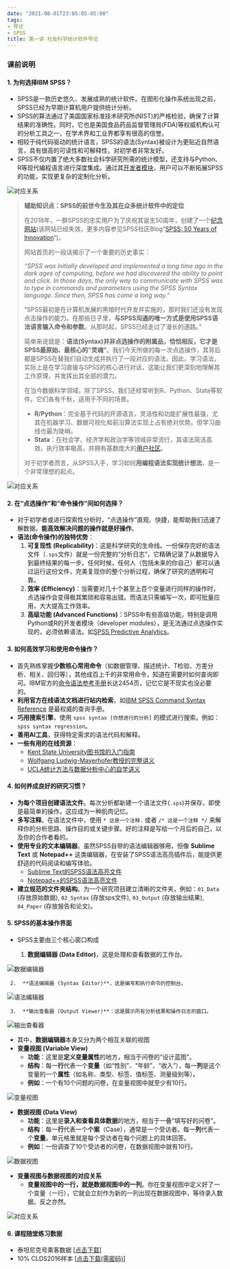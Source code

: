 ```yaml
---
date: "2021-08-01T23:05:05-05:00"
tags:
- 导论
- SPSS
title: 第一讲 社会科学统计软件导论
---
```



### 课前说明
#### 1. 为何选择IBM SPSS？
*   SPSS是一款历史悠久、发展成熟的统计软件。在图形化操作系统出现之前，SPSS已经为早期计算机用户提供统计分析。
*   SPSS的算法通过了美国国家标准技术研究所(NIST)的严格检验，确保了计算结果的准确性。同时，它也是美国食品药品监督管理局(FDA)等权威机构认可的分析工具之一，在学术界和工业界都享有很高的信誉。
*   相较于纯代码驱动的统计语言，SPSS的语法(Syntax)被设计为更贴近自然语言，具有很高的可读性和可解释性，对初学者非常友好。
*   SPSS不仅内置了绝大多数社会科学研究所需的统计模型，还支持与Python、R等现代编程语言进行深度集成。通过其[开发者模块](http://ibmpredictiveanalytics.github.io/)，用户可以不断拓展SPSS的功能，实现更复杂的定制化分析。

![对应关系](https://stat4soc.netlify.app/images/develop.png)

> **辅助知识点：SPSS的前世今生及其在众多统计软件中的定位**
>
> 在2018年，一群SPSS的忠实用户为了庆祝其诞生50周年，创建了一个[纪念网站](https://50-years-spss.com/)(该网站已经失效，更多内容参见SPSS社区Blog“[SPSS: 50 Years of Innovation](https://community.ibm.com/community/user/blogs/douglas-stauber/2018/04/05/spss-50-years-of-innovation)“)。
> 
> 网站首页的一段话揭示了一个重要的历史事实：
> 
> *“SPSS was initially developed and implemented a long time ago in the dark ages of computing, before we had discovered the ability to point and click. In those days, the only way to communicate with SPSS was to type in commands and parameters using the SPSS Syntax language. Since then, SPSS has come a long way.”*
> 
> “SPSS最初是在计算机发展的黑暗时代开发并实施的，那时我们还没有发现点击操作的能力。在那些日子里，**与SPSS沟通的唯一方式是使用SPSS语法语言输入命令和参数**。从那时起，SPSS已经走过了漫长的道路。”
> 
> 简单来说就是：**语法(Syntax)并非点选操作的附属品，恰恰相反，它才是SPSS最原始、最核心的“灵魂”**。我们今天所做的每一次点选操作，其背后都是SPSS在替我们自动生成并执行了一段对应的语法。因此，学习语法，实际上是在学习直接与SPSS的核心进行对话，这能让我们更深刻地理解其工作原理，并发挥出其全部的潜力。
> 
> 在当今数据科学领域，除了SPSS，我们还经常听到R、Python、Stata等软件。它们各有千秋，适用于不同的场景。
> *   **R/Python**：完全基于代码的开源语言，灵活性和功能扩展性最强，尤其在机器学习、数据可视化和前沿算法实现上占有绝对优势。但学习曲线也最为陡峭。
> *   **Stata**：在社会学、经济学和政治学等领域非常流行，其语法简洁高效，执行效率极高，并拥有基数庞大的[用户社区](https://www.statalist.org/forums/)。
> 
> 对于初学者而言，从SPSS入手，学习如何**用编程语法实现统计想法**，是一个非常理想的起点。

![对应关系](https://stat4soc.netlify.app/images/history.png)

#### 2. 在“点选操作”和“命令操作”间如何选择？
*   对于初学者或进行探索性分析时，“点选操作”直观、快捷，能帮助我们迅速了解数据。**能高效解决问题的操作就是好操作**。
*   **语法(命令操作)的独特优势**：
    1.  **可复现性 (Replicability)**：这是科学研究的生命线。一份保存完好的语法文件（`.sps`文件）就是一份完整的“分析日志”，它精确记录了从数据导入到最终结果的每一步。任何时候，任何人（包括未来的你自己）都可以通过运行这份文件，完美复现你的整个分析过程，确保了研究的透明和可靠。
    2.  **效率 (Efficiency)**：当需要对几十个甚至上百个变量进行同样的操作时，点选操作会变得极其繁琐和容易出错。而语法只需编写一次，即可批量应用，大大提高工作效率。
    3.  **高级功能 (Advanced Functions)**：SPSS中有些高级功能，特别是调用Python或R的开发者模块（developer modules），是无法通过点选操作实现的，必须依赖语法。如[SPSS Predictive Analytics](https://ibmpredictiveanalytics.github.io/)。

#### 3. 如何高效学习和使用命令操作？
*   首先熟练掌握**少数核心常用命令**（如数据管理、描述统计、T检验、方差分析、相关、回归等），其他成百上千的非常用命令，知道在需要时如何查询即可。IBM官方的[命令语法参考手册](https://www.ibm.com/docs/en/SSLVMB_28.0.0/pdf/IBM_SPSS_Statistics_Command_Syntax_Reference.pdf)长达2454页，记忆它是不现实也没必要的。
*   **利用官方在线语法文档进行站内检索**，如[IBM SPSS Command Syntax Reference](https://www.ibm.com/docs/en/spss-statistics/SaaS?topic=reference-introduction-guide-command-syntax) 是最权威的查询手册。
*   **巧用搜索引擎**，使用 `spss syntax [你想进行的分析]` 的模式进行搜索。例如：`spss syntax regression`。
*   **善用AI工具**，获得特定需求的语法代码和解释。
*   **一些有用的在线资源**：
    *   [Kent State University图书馆的入门指南](https://libguides.library.kent.edu/SPSS/Syntax)
    *   [Wolfgang Ludwig-Mayerhofer教授的完整讲义](https://wlm.userweb.mwn.de/SPSS/)
    *   [UCLA统计方法与数据分析中心的自学讲义](https://stats.oarc.ucla.edu/spss/seminars/introduction-to-spss-syntax-2/)

#### 4. 如何养成良好的研究习惯？
*   **为每个项目创建语法文件**。每次分析都新建一个语法文件(`.sps`)并保存，即使是最简单的操作。这应成为一种肌肉记忆。
*   **多写注释**。在语法文件中，使用 `* 这是一个注释.` 或者 `/* 这是一个注释 */` 来解释你的分析思路、操作目的或关键步骤。好的注释是写给一个月后的自己，以及你的合作者看的。
*   **使用专业的文本编辑器**。虽然SPSS自带的语法编辑器够用，但像 **Sublime Text** 或 **Notepad++** 这类编辑器，在安装了SPSS语法高亮插件后，能提供更舒适的代码阅读和编写体验。
	*   [Sublime Text的SPSS语法高亮文件](https://gist.github.com/radum/4070908)
	*   [Notepad++的SPSS语法高亮文件](https://github.com/Remix4Dev/npp-spss)
*   **建立规范的文件夹结构**。为一个研究项目建立清晰的文件夹，例如：`01_Data` (存放原始数据), `02_Syntax` (存放sps文件), `03_Output` (存放输出结果), `04_Paper` (存放报告和论文)。

#### 5. SPSS的基本操作界面
*   SPSS主要由三个核心窗口构成

    1.  **数据编辑器 (Data Editor)**，这是处理和查看数据的工作台。

![数据编辑器](https://stat4soc.netlify.app/images/1.1.png)

	 2.  **语法编辑器 (Syntax Editor)**，这是编写和执行命令的控制台。

![语法编辑器](https://stat4soc.netlify.app/images/1.2.png)

	 3.  **输出查看器 (Output Viewer)**：这是展示所有分析结果和操作日志的窗口。

![输出查看器](https://stat4soc.netlify.app/images/1.3.png)

*   其中，**数据编辑器**本身又分为两个相互关联的视图
*   **变量视图 (Variable View)**
	*   **功能**：这里是**定义变量属性**的地方，相当于问卷的“设计蓝图”。
	*   **结构**：每一**行**代表一个**变量**（如“性别”、“年龄”、“收入”），每一**列**是这个变量的一个**属性**（如名称、类型、标签、值标签、测量级别等）。
	*   **例如**：一个有10个问题的问卷，在变量视图中就至少有10行。

![变量视图](https://stat4soc.netlify.app/images/1.4.png)

*   **数据视图 (Data View)**
	*   **功能**：这里是**录入和查看具体数据**的地方，相当于一叠“填写好的问卷”。
	*   **结构**：每一**行**代表一个**个案**（Case），通常是一个受访者。每一**列**代表一个**变量**。单元格里就是每个受访者在每个问题上的具体回答。
	*   **例如**：一份调查了10个受访者的问卷，在数据视图中就有10行。

![数据视图](https://stat4soc.netlify.app/images/1.5.png)

*   **变量视图与数据视图的对应关系**
	*   **变量视图中的一行，就是数据视图中的一列**。你在变量视图中定义好了一个变量（一行），它就会立刻作为新的一列出现在数据视图中，等待录入数据。反之亦然。

![对应关系](https://stat4soc.netlify.app/images/1.6.png)

#### 6. 课程随堂练习数据
*   泰坦尼克号乘客数据 [[点击下载](https://raw.githubusercontent.com/GingLam/teaching.com/master/themes/cupper-hugo-theme/static/images/titanic.sav)]
*   10% CLDS2016样本 [[点击下载(需密码)](https://raw.githubusercontent.com/GingLam/teaching.com/master/themes/cupper-hugo-theme/static/images/CLDS2016.zip)]
